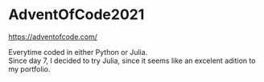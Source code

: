 # AdventOfCode2021
https://adventofcode.com/

Everytime coded in either Python or Julia.<br>
Since day 7, I decided to try Julia, since it seems like an excelent adition to my portfolio.
